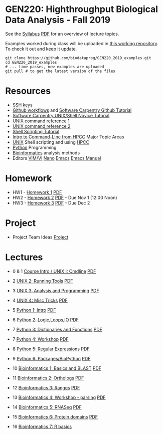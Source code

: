 # GEN220: Highthroughput Biological Data Analysis - Fall 2019

See the [Syllabus](Resources/Syllabus) [PDF](Resources/Syllabus.pdf)
for an overview of lecture topics.

Examples worked during class will be uploaded in [this working repository](https://github.com/biodataprog/GEN220_2019_examples).
To check it out and keep it update.
```
git clone https://github.com/biodataprog/GEN220_2019_examples.git
cd GEN220_2019_examples
# ... time passes, new examples are uploaded
git pull # to get the latest version of the files
```
# Resources
* [SSH keys](Resources/SSH_keys)
* [Github workflows](Resources/Git_tutorial) and [Software Carpentry Github Tutorial](http://swcarpentry.github.io/git-novice/)
* [Software Carpentry UNIX/Shell Novice Tutorial](http://swcarpentry.github.io/shell-novice/)
* [UNIX command reference 1](https://rumorscity.com/wp-content/uploads/2014/08/10-Linux-Unix-Command-Cheat-Sheet-011.jpg)
* [UNIX command reference 2](UNIX/img/FOSS_CheatSheet.jpg)
* [Shell Scripting Tutorial](https://www.shellscript.sh/)
* [Intro to Command-Line from HPCC](http://hpcc.ucr.edu/manuals_linux-basics_cmdline-basics.html)
Major Topic Areas
* [UNIX](UNIX) Shell scripting and using [HPCC](http://hpcc.ucr.edu)
* [Python](Python) Programming
* [Bioinformatics](Bioinfomatics) analysis methods
* Editors [VIM/VI](http://hpcc.ucr.edu/manuals_linux-basics_vim.html) [Nano](https://www.howtogeek.com/howto/42980/the-beginners-guide-to-nano-the-linux-command-line-text-editor/) [Emacs](https://www.gnu.org/software/emacs/tour/) [Emacs Manual](https://www.gnu.org/software/emacs/manual/html_node/emacs/index.html)

# Homework

* HW1 - [Homework 1](Assignments/HW1) [PDF](Assignments/HW1.pdf) 
* HW2 - [Homework 2](Assignments/HW2) [PDF](Assignments/HW2.pdf) - Due Nov 1 (12:00 Noon)
* HW3 - [Homework 3](Assignments/HW3) [PDF](Assignments/HW3.pdf) - Due Dec 2 

# Project

* Project Team Ideas [Project](Assignments/Project_Teams)

# Lectures

* 0 & 1 [Course Intro / UNIX I: Cmdline](UNIX/00_Login_Notebook) [PDF](UNIX/00_Login_Notebook.pdf)
* 2 [UNIX 2: Running Tools](UNIX/01_Tools) [PDF](UNIX/01_Tools.pdf)
* 3 [UNIX 3: Analysis and Programming](UNIX/02_Analysis_summary) [PDF](UNIX/02_Analysis_summary.pdf)
* 4 [UNIX 4: Misc Tricks](UNIX/03_Wrapup_and_Tools) [PDF](UNIX/03_Wrapup_and_Tools.pdf)

* 5 [Python 1: Intro](Python/01_Python_Intro) [PDF](Python/01_Python_Intro.pdf)
* 6 [Python 2: Logic,Loops,IO](Python/02_Loops_IO) [PDF](Python/02_Loops_IO.pdf)
* 7 [Python 3: Dictionaries and Functions](Python/03_Dict_Func.md) [PDF](Python/03_Dict_Func.pdf)
* 7 [Python 4: Workshop](Python/04_Workshop) [PDF](Python/04_Workshop.pdf)
* 8 [Python 5: Regular Expressions](Python/05_String_patterns) [PDF](Python/05_String_patterns.pdf)
* 9 [Python 6: Packages/BioPython](Python/06_Packages) [PDF](Python/06_Packages.pdf)

* 10 [Bioinformatics 1: Basics and BLAST](Bioinformatics/01_Basic_Bioinformatics) [PDF](Bioinformatics/01_Basic_Bioinformatics.pdf)
* 11 [Bioinformatics 2: Orthologs](Bioinformatics/02_orthology) [PDF](Bioinformatics/02_orthology.pdf)
* 12 [Bioinformatics 3: Ranges](Bioinformatics/03_Range_overlap) [PDF](Bioinformatics/03_Range_overlap.pdf)
* 13 [Bioinformatics 4: Workshop - parsing](Bioinformatics/04_Workshop_parse) [PDF](Bioinformatics/04_Workshop_parse.pdf)
* 14 [Bioinformatics 5: RNASeq](Bioinformatics/05_RNASeq) [PDF](Bioinformatics/05_RNASeq.pdf)
* 15 [Bioinformatics 6: Protein domains](Bioinformatics/06_Protein_domains) [PDF](Bioinformatics/06_Protein_domains.pdf)
* 16 [Bioinformatics 7: R basics](https://biodataprog.github.io/2018_programming-intro/Lectures/14_Utilities_Rplotting.html)
